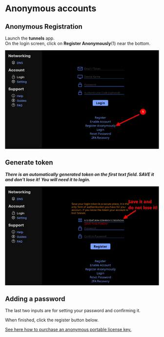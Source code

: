 
# Anonymous accounts

## Anonymous Registration

Launch the **tunnels** app.  
On the login screen, click on **Register Anonymously**(1) near the bottom.

![Register Anonymously](https://raw.githubusercontent.com/tunnels-is/media/master/v3/guides/anon-accounts/register-anon-0.png)

## Generate token

***There is an automatically generated token on the first text field. **SAVE** it and don't lose it!*** 
***You will need it to login.***  

![Save your token!](https://raw.githubusercontent.com/tunnels-is/media/master/v3/guides/anon-accounts/register-anon-1.png)

## Adding a password

The last two inputs are for setting your password and confirming it.

When finished, click the register button below.

[See here how to purchase an anonymous portable license key.](https://tunnels.is/#/docs/anonymous-portable-license-keys.md)

